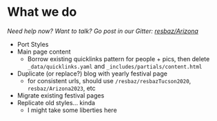 # What we do

_Need help now? Want to talk? Go post in our Gitter: [resbaz/Arizona](https://gitter.im/resbaz/Arizona)_

- Port Styles
- Main page content
  - Borrow existing quicklinks pattern for people + pics, then delete `_data/quicklinks.yaml` and `_includes/partials/content.html`
- Duplicate (or replace?) blog with yearly festival page
  - for consistent urls, should use `/resbaz/resbazTucson2020`, `resbaz/Arizona2023`, etc
- Migrate existing festival pages
- Replicate old styles... kinda
  - I might take some liberties here
